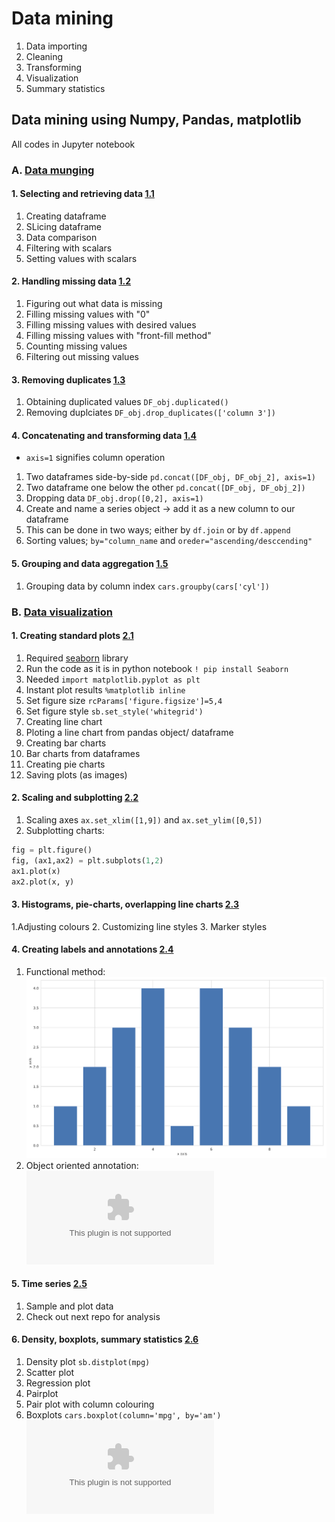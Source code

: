 # Data mining

1. Data importing
2. Cleaning
3. Transforming
4. Visualization
5. Summary statistics


## Data mining using Numpy, Pandas, matplotlib
All codes in Jupyter notebook

### A. [Data munging](https://github.com/Adhira-Deogade/Data-mining/tree/master/Data%20munging)

#### 1. Selecting and retrieving data [1.1](https://github.com/Adhira-Deogade/Data-mining/blob/master/Data%20munging/1.%20Selecting%20and%20retrieving%20data.ipynb)
  1. Creating dataframe
  2. SLicing dataframe
  3. Data comparison
  4. Filtering with scalars
  5. Setting values with scalars
     
#### 2. Handling missing data [1.2](https://github.com/Adhira-Deogade/Data-mining/blob/master/Data%20munging/2.%20Handling%20missing%20data.ipynb)
  1. Figuring out what data is missing
  2. Filling missing values with "0"
  3. Filling missing values with desired values
  4. Filling missing values with "front-fill method"
  5. Counting missing values
  6. Filtering out missing values

#### 3. Removing duplicates [1.3](https://github.com/Adhira-Deogade/Data-mining/blob/master/Data%20munging/3.%20Removing%20duplicates.ipynb)
   1. Obtaining duplicated values ```DF_obj.duplicated()```
   2. Removing duplciates ```DF_obj.drop_duplicates(['column 3'])```
   
#### 4. Concatenating and transforming data [1.4](https://github.com/Adhira-Deogade/Data-mining/blob/master/Data%20munging/4.%20Concatenating%20and%20transforming%20data.ipynb)
   - ```axis=1``` signifies column operation
  1. Two dataframes side-by-side ```pd.concat([DF_obj, DF_obj_2], axis=1)```
  2. Two dataframe one below the other ```pd.concat([DF_obj, DF_obj_2])```
  3. Dropping data ```DF_obj.drop([0,2], axis=1)```
  4. Create and name a series object -> add it as a new column to our dataframe
  5. This can be done in two ways; either by ```df.join``` or by ```df.append```
  6. Sorting values; ```by="column_name``` and ```oreder="ascending/desccending"```
  
#### 5. Grouping and data aggregation [1.5](https://github.com/Adhira-Deogade/Data-mining/blob/master/Data%20munging/5.%20Grouping%20and%20data%20aggregation.ipynb)
  1. Grouping data by column index ```cars.groupby(cars['cyl'])```
  
### B. [Data visualization](https://github.com/Adhira-Deogade/Data-mining/tree/master/Visualization)

#### 1. Creating standard plots [2.1](https://github.com/Adhira-Deogade/Data-mining/blob/master/Visualization/1.%20Creating%20standard%20plots.ipynb)
  1. Required [seaborn](https://seaborn.pydata.org/) library
  2. Run the code as it is in python notebook ```! pip install Seaborn```
  3. Needed ```import matplotlib.pyplot as plt```
  4. Instant plot results ```%matplotlib inline ```
  5. Set figure size ```rcParams['figure.figsize']=5,4```
  6. Set figure style ```sb.set_style('whitegrid')```
  7. Creating line chart
  8. Ploting a line chart from pandas object/ dataframe
  9. Creating bar charts
  10. Bar charts from dataframes
  11. Creating pie charts
  12. Saving plots (as images)

#### 2. Scaling and subplotting [2.2](https://github.com/Adhira-Deogade/Data-mining/blob/master/Visualization/2.%20Scaling%20and%20subplotting.ipynb)
  1. Scaling axes ```ax.set_xlim([1,9])``` and ```ax.set_ylim([0,5])```
  2. Subplotting charts:
  ```python
  fig = plt.figure()
  fig, (ax1,ax2) = plt.subplots(1,2)
  ax1.plot(x)
  ax2.plot(x, y)
```
#### 3. Histograms, pie-charts, overlapping line charts [2.3](https://github.com/Adhira-Deogade/Data-mining/blob/master/Visualization/3.%20Histograms%2C%20piecharts%2C%20overlapping%20line%20charts.ipynb)
  1.Adjusting colours
  2. Customizing line styles
  3. Marker styles
  
#### 4. Creating labels and annotations [2.4](https://github.com/Adhira-Deogade/Data-mining/blob/master/Visualization/4.%20Creating%20labels%20and%20annotation.ipynb)
  1. Functional method:
  ![Image of functional method](https://github.com/Adhira-Deogade/Data-mining/blob/master/Images/hist.jpg)
  2. Object oriented annotation:
  ![Annotation image](https://github.com/Adhira-Deogade/Data-mining/blob/master/Images/cars.eps)
  
#### 5. Time series [2.5](https://github.com/Adhira-Deogade/Data-mining/blob/master/Visualization/5.%20Time%20series.ipynb)
  1. Sample and plot data
  2. Check out next repo for analysis

#### 6. Density, boxplots, summary statistics [2.6](https://github.com/Adhira-Deogade/Data-mining/blob/master/Visualization/6.%20Density%2C%20boxplots%2C%20summary%20statistics.ipynb)
  1. Density plot ```sb.distplot(mpg)```
  2. Scatter plot
  3. Regression plot
  4. Pairplot
  5. Pair plot with column colouring
  6. Boxplots ```cars.boxplot(column='mpg', by='am')```
  ![Boxplot image](https://github.com/Adhira-Deogade/Data-mining/blob/master/Images/boxplot.eps)
